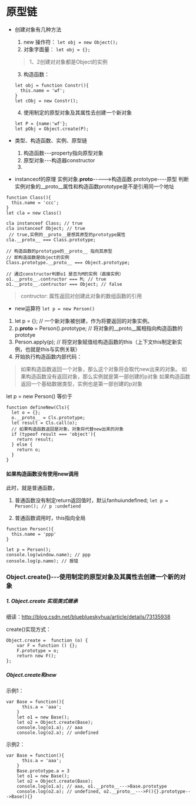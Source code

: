 # 原型链
- 创建对象有几种方法
  1. new 操作符：
  ```let obj = new Object();```
  2. 对象字面量：
  ```let obj = {};```
  > 1、2创建对对象都是Object的实例

  3. 构造函数：
  ```
  let obj = function Constr(){
    this.name = 'wf';
  }
  let cObj = new Constr();
  ```

  4. 使用制定的原型对象及其属性去创建一个新对象
  ```
  let P = {name:'wf'};
  let pObj = Object.create(P);
  ```
- 类型、构造函数、实例、原型链
  1. 构造函数---property指向原型对象
  2. 原型对象---构造器constructor
  3.
- instanceof的原理
实例对象.__proto__----->构造函数.prototype----原型
判断实例对象的__proto__属性和构造函数prototype是不是引用同一个地址
```
function Class(){
  this.name = 'ccc';
}
let cla = new Class()

cla instanceof Class; // true
cla instanceof Object; // true
 // true,实例的__proto__是想其原型的prototype属性
cla.__proto__ === Class.prototype;

// 构造函数的prototype的__proto__ 指向其原型
// 即构造函数是Object的实例
Class.prototype.__proto__ === Object.prototype;

// 通过constructor判断o1 是否为M的实例（直接实例）
o1.__proto__.contructor === M; // true
o1.__proto__.contructor === Object; // false
```
> contructor: 属性返回对创建此对象的数组函数的引用

- new运算符
```let p = new Person()```
1. let p = {}; // 一个新对象被创建，作为将要返回的对象实例。
2. p.__proto__ = Person().prototype; // 将对象的__proto__属相指向构造函数的prototye
3. Person.apply(p); // 将空对象赋值给构造函数的this（上下文this制定新实例，也就是this与实例关联）
4. 开始执行构造函数内部代码：
  > 如果构造函数返回一个对象，那么这个对象将会取代new出来的对象。
  > 如果构造函数没有返回对象，那么实例就是第一部创建的p对象
  > 如果构造函数返回一个基础数据类型，实例也是第一部创建的p对象

let p = new Person()
等价于
```
function defineNew(Cls){
  let o = {};
  o.__proto__ = Cls.prototype;
  let result = Cls.call(o);
  // 如果构造函数返回是对象，对象将代替new出来的对象
  if (typeof result === 'object'){
    return result;
  } else {
    return o;
  }
}
```

#### 如果构造函数没有使用new调用

此时，就是普通函数，
1. 普通函数没有制定return返回值时，默认fanhuiundefined;
```let p = Person(); // p :undefiend```

2. 普通函数调用时，this指向全局
```
function Person(){
  this.name = 'ppp'
}

let p = Person();
console.log(window.name); // ppp
console.log(p.name); // 报错
```

### Object.create()---使用制定的原型对象及其属性去创建一个新的对象
##### 1. Object.create 实现类式继承
细读：http://blog.csdn.net/blueblueskyhua/article/details/73135938

create()实现方式：
```
Object.create =  function (o) {
    var F = function () {};
    F.prototype = o;
    return new F();
};
```

##### Object.create和new
示例1：
```
var Base = function(){
      this.a = 'aaa';
    }
    let o1 = new Base();
    let o2 = Object.create(Base);
    console.log(o1.a); // aaa
    console.log(o2.a); // undefined
```
示例2：
```
var Base = function(){
      this.a = 'aaa';
    }
    Base.prototype.a = 3
    let o1 = new Base();
    let o2 = Object.create(Base);
    console.log(o1.a); // aaa, o1.__proto__--->Base.prototype
    console.log(o2.a); // undefined, o2.__proto__--->F(){}.prototype--->Base(){}
```

